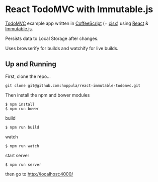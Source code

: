 # React TodoMVC with Immutable.js

[TodoMVC](http://todomvc.com/) example app written in [CoffeeScript](http://coffeescript.org/) (+ [cjsx](https://github.com/jsdf/coffee-react)) using [React](http://facebook.github.io/react/) & [Immutable.js](https://github.com/facebook/immutable-js).

Persists data to Local Storage after changes.

Uses browserify for builds and watchify for live builds.

## Up and Running
First, clone the repo...

`git clone git@github.com:hoppula/react-immutable-todomvc.git`

Then install the npm and bower modules

```
$ npm install
$ npm run bower
```

build
```
$ npm run build
```

watch
```
$ npm run watch
```

start server
```
$ npm run server
```

then go to [http://localhost:4000/](http://localhost:4000/)
